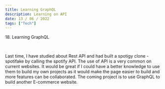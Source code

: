 ```yaml
---
title: Learning GraphQL 
description: Learning on API
date: 13 / 06 / 2022
tags: ["Tech"]
---
```


<p>18. Learning GraphQL</p>

<br/>
<p> Last time, I have studied about Rest API and had built a spotigy clone - spotifake by calling the spotify API. The use of API is a very common on current websites. It would be great if I could have a better knowledge to use them to build my own projects as it would make the page easier to build and more features can be collaborated. The coming project is to use GraphQL to build another E-commerce website.
</p>
